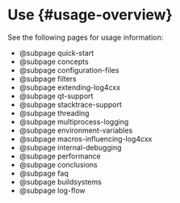 Use {#usage-overview}
===
<!--
 Note: License header cannot be first, as doxygen does not generate
 cleanly if it before the '==='
-->
<!--
 Licensed to the Apache Software Foundation (ASF) under one or more
 contributor license agreements.  See the NOTICE file distributed with
 this work for additional information regarding copyright ownership.
 The ASF licenses this file to You under the Apache License, Version 2.0
 (the "License"); you may not use this file except in compliance with
 the License.  You may obtain a copy of the License at

	http://www.apache.org/licenses/LICENSE-2.0

 Unless required by applicable law or agreed to in writing, software
 distributed under the License is distributed on an "AS IS" BASIS,
 WITHOUT WARRANTIES OR CONDITIONS OF ANY KIND, either express or implied.
 See the License for the specific language governing permissions and
 limitations under the License.
-->

See the following pages for usage information:

* @subpage quick-start
* @subpage concepts
* @subpage configuration-files
* @subpage filters
* @subpage extending-log4cxx
* @subpage qt-support
* @subpage stacktrace-support
* @subpage threading
* @subpage multiprocess-logging
* @subpage environment-variables
* @subpage macros-influencing-log4cxx
* @subpage internal-debugging
* @subpage performance
* @subpage conclusions
* @subpage faq
* @subpage buildsystems
* @subpage log-flow
